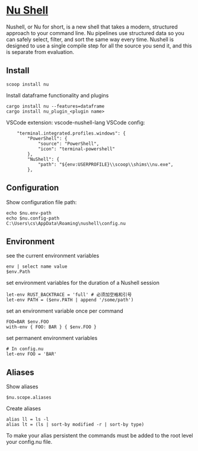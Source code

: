 # [Nu Shell](https://www.nushell.sh/)

Nushell, or Nu for short, is a new shell that takes a modern, structured approach to your command line.
Nu pipelines use structured data so you can safely select, filter, and sort the same way every time.
Nushell is designed to use a single compile step for all the source you send it, and this is separate from evaluation.

## Install

```
scoop install nu
```

Install dataframe functionality and plugins

```
cargo install nu --features=dataframe
cargo install nu_plugin_<plugin name>
```

VSCode extension: vscode-nushell-lang
VSCode config:

```
    "terminal.integrated.profiles.windows": {
        "PowerShell": {
            "source": "PowerShell",
            "icon": "terminal-powershell"
        },
        "NuShell": {
            "path": "${env:USERPROFILE}\\scoop\\shims\\nu.exe",
        },
```

## Configuration

Show configuration file path:

```
echo $nu.env-path
echo $nu.config-path
C:\Users\cs\AppData\Roaming\nushell\config.nu
```

## Environment

see the current environment variables

```
env | select name value
$env.Path
```

set environment variables for the duration of a Nushell session

```
let-env RUST_BACKTRACE = 'full' # 必须加空格和引号
let-env PATH = ($env.PATH | append '/some/path')
```

set an environment variable once per command

```
FOO=BAR $env.FOO
with-env { FOO: BAR } { $env.FOO }
```

set permanent environment variables

```
# In config.nu
let-env FOO = 'BAR'
```

## Aliases

Show aliases

```
$nu.scope.aliases
```

Create aliases

```
alias ll = ls -l
alias lt = (ls | sort-by modified -r | sort-by type)
```

To make your alias persistent the commands must be added to the root level your config.nu file.
